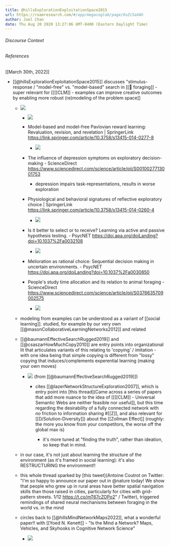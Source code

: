 ```yaml
---
title: @hillsExplorationExploitationSpace2015
url: https://roamresearch.com/#/app/megacoglab/page/OsZc5aXAh
author: Joel Chan
date: Thu Aug 20 2020 13:27:06 GMT-0400 (Eastern Daylight Time)
---
```




###### Discourse Context



###### References

[[March 30th, 2022]]

- [[@hillsExplorationExploitationSpace2015]] discusses "stimulus-response / "model-free" vs. "model-based" search in [[🧱 foraging]] - super relevant for [[[[CLM]] - examples can improve creative outcomes by enabling more robust (re)modeling of the problem space]]

    - ![](https://firebasestorage.googleapis.com/v0/b/firescript-577a2.appspot.com/o/imgs%2Fapp%2Fmegacoglab%2FSfZIrKMvH1.png?alt=media&token=8bbefea3-4d06-49df-b82c-e7e0ec2ec3e9)

        - ![](https://firebasestorage.googleapis.com/v0/b/firescript-577a2.appspot.com/o/imgs%2Fapp%2Fmegacoglab%2F66sfGhSgg-.png?alt=media&token=e948007e-41a3-40ae-a5f4-cc20416cc148)

        - Model-based and model-free Pavlovian reward learning: Revaluation, revision, and revelation | SpringerLink https://link.springer.com/article/10.3758/s13415-014-0277-8

            - ![](https://firebasestorage.googleapis.com/v0/b/firescript-577a2.appspot.com/o/imgs%2Fapp%2Fmegacoglab%2Ff7ls_V6xxd.png?alt=media&token=cc0f486f-d713-4a46-a253-dd9b3368ca98)

        - The influence of depression symptoms on exploratory decision-making - ScienceDirect https://www.sciencedirect.com/science/article/pii/S0010027713001753

            - depression impairs task-representations, results in worse exploration

        - Physiological and behavioral signatures of reflective exploratory choice | SpringerLink https://link.springer.com/article/10.3758/s13415-014-0260-4

            - ![](https://firebasestorage.googleapis.com/v0/b/firescript-577a2.appspot.com/o/imgs%2Fapp%2Fmegacoglab%2Fx2TPf31a6y.png?alt=media&token=8cdcce3d-34d5-4b24-b04f-43fd59eb8d94)

        - Is it better to select or to receive? Learning via active and passive hypothesis testing. - PsycNET https://doi.apa.org/doiLanding?doi=10.1037%2Fa0032108

            - ![](https://firebasestorage.googleapis.com/v0/b/firescript-577a2.appspot.com/o/imgs%2Fapp%2Fmegacoglab%2FS9hQOOxLcd.png?alt=media&token=0c513f5e-ff63-4396-b3e5-fac380090ddb)

        - Melioration as rational choice: Sequential decision making in uncertain environments. - PsycNET https://doi.apa.org/doiLanding?doi=10.1037%2Fa0030850

        - People's study time allocation and its relation to animal foraging - ScienceDirect https://www.sciencedirect.com/science/article/pii/S0376635709002575

            - ![](https://firebasestorage.googleapis.com/v0/b/firescript-577a2.appspot.com/o/imgs%2Fapp%2Fmegacoglab%2FZa0Jq9zgN-.png?alt=media&token=e4165c5c-08f9-4860-8976-82bdba30a8c5)

    - modeling from examples can be understood as a variant of [[social learning]]. studied, for example by our very own [[@masonCollaborativeLearningNetworks2012]] and related

    - [[@baumannEffectiveSearchRugged2019]] and [[@csaszarHowMuchCopy2010]] are entry points into organizational lit that articulates variants of this relating to 'copying' / imitation - with one idea being that simple copying is different from "lossy" copying that induces/complements experential learning (making your own moves)

        - ![](https://firebasestorage.googleapis.com/v0/b/firescript-577a2.appspot.com/o/imgs%2Fapp%2Fmegacoglab%2F4wDf_vyvW-.png?alt=media&token=b4cad825-d5d9-4085-8289-fb5bfe1168c2) (from [[@baumannEffectiveSearchRugged2019]])

            - cites [[@lazerNetworkStructureExploration2007]], which is entry point into [this thread](Came across a series of papers that add more nuance to the idea of [[[[CLM]] - Universal Semantic Webs are neither feasible nor useful]], but this time regarding the desirability of a fully connected network with *no* friction to information sharing #[[Z]], and also relevant for [[D/Solution-Diversity]]) about the [[Zollman Effect]] (roughly: the more you know from your competitors, the worse off the global max is)

                - it's more tuned at "finding the truth", rather than ideation, so keep that in mind.

    - in our case, it's not just about learning the structure of the environment (as it's framed in social learning): it's also RESTRUCTURING the environment!!

    - this whole thread sparked by [this tweet](Antoine Coutrot on Twitter: "I'm so happy to announce our paper out in @nature today! We show that people who grew up in rural areas have better spatial navigation skills than those raised in cities, particularly for cities with grid-pattern streets. 1/12 https://t.co/mT67cZOPo2" / Twitter), triggered remindings of shared neural mechanisms between foraging in the world vs. in the mind

    - circles back to [[@hillsMindNetworkMaps2022]], what a wonderful paper!! with [[Yoed N. Kenett]] - "Is the Mind a Network? Maps, Vehicles, and Skyhooks in Cognitive Network Science"

        - ![](https://firebasestorage.googleapis.com/v0/b/firescript-577a2.appspot.com/o/imgs%2Fapp%2Fmegacoglab%2FQIxY5Ujw42.png?alt=media&token=294e03d0-9932-4066-89c3-5357a75207ba)
